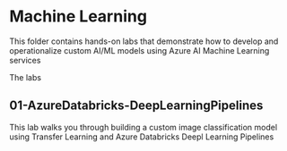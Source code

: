 # Machine Learning 
This folder contains hands-on labs that demonstrate how to develop and operationalize custom AI/ML models using Azure AI Machine Learning services

The labs

## 01-AzureDatabricks-DeepLearningPipelines
This lab walks you through building a custom image classification model using Transfer Learning and Azure Databricks Deepl Learning Pipelines



